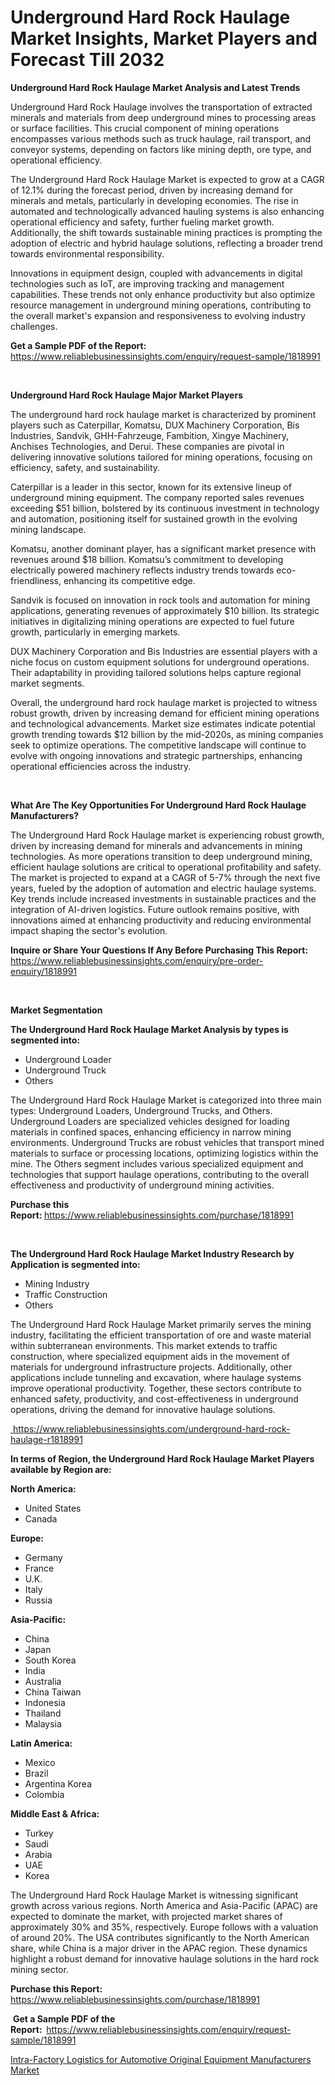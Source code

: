 <p><h1>Underground Hard Rock Haulage Market Insights, Market Players and Forecast Till 2032</h1></p><p><strong>Underground Hard Rock Haulage Market Analysis and Latest Trends</strong></p>
<p><p>Underground Hard Rock Haulage involves the transportation of extracted minerals and materials from deep underground mines to processing areas or surface facilities. This crucial component of mining operations encompasses various methods such as truck haulage, rail transport, and conveyor systems, depending on factors like mining depth, ore type, and operational efficiency.</p><p>The Underground Hard Rock Haulage Market is expected to grow at a CAGR of 12.1% during the forecast period, driven by increasing demand for minerals and metals, particularly in developing economies. The rise in automated and technologically advanced hauling systems is also enhancing operational efficiency and safety, further fueling market growth. Additionally, the shift towards sustainable mining practices is prompting the adoption of electric and hybrid haulage solutions, reflecting a broader trend towards environmental responsibility.</p><p>Innovations in equipment design, coupled with advancements in digital technologies such as IoT, are improving tracking and management capabilities. These trends not only enhance productivity but also optimize resource management in underground mining operations, contributing to the overall market's expansion and responsiveness to evolving industry challenges.</p></p>
<p><strong>Get a Sample PDF of the Report:&nbsp;</strong> <a href="https://www.reliablebusinessinsights.com/enquiry/request-sample/1818991?utm_campaign=2253&utm_medium=2&utm_source=Github&utm_content=ia&utm_term=31032025&utm_id=underground-hard-rock-haulage">https://www.reliablebusinessinsights.com/enquiry/request-sample/1818991</a></p>
<p>&nbsp;</p>
<p><strong>Underground Hard Rock Haulage Major Market Players</strong></p>
<p><p>The underground hard rock haulage market is characterized by prominent players such as Caterpillar, Komatsu, DUX Machinery Corporation, Bis Industries, Sandvik, GHH-Fahrzeuge, Fambition, Xingye Machinery, Anchises Technologies, and Derui. These companies are pivotal in delivering innovative solutions tailored for mining operations, focusing on efficiency, safety, and sustainability.</p><p>Caterpillar is a leader in this sector, known for its extensive lineup of underground mining equipment. The company reported sales revenues exceeding $51 billion, bolstered by its continuous investment in technology and automation, positioning itself for sustained growth in the evolving mining landscape.</p><p>Komatsu, another dominant player, has a significant market presence with revenues around $18 billion. Komatsu’s commitment to developing electrically powered machinery reflects industry trends towards eco-friendliness, enhancing its competitive edge.</p><p>Sandvik is focused on innovation in rock tools and automation for mining applications, generating revenues of approximately $10 billion. Its strategic initiatives in digitalizing mining operations are expected to fuel future growth, particularly in emerging markets.</p><p>DUX Machinery Corporation and Bis Industries are essential players with a niche focus on custom equipment solutions for underground operations. Their adaptability in providing tailored solutions helps capture regional market segments.</p><p>Overall, the underground hard rock haulage market is projected to witness robust growth, driven by increasing demand for efficient mining operations and technological advancements. Market size estimates indicate potential growth trending towards $12 billion by the mid-2020s, as mining companies seek to optimize operations. The competitive landscape will continue to evolve with ongoing innovations and strategic partnerships, enhancing operational efficiencies across the industry.</p></p>
<p>&nbsp;</p>
<p><strong>What Are The Key Opportunities For Underground Hard Rock Haulage Manufacturers?</strong></p>
<p><p>The Underground Hard Rock Haulage market is experiencing robust growth, driven by increasing demand for minerals and advancements in mining technologies. As more operations transition to deep underground mining, efficient haulage solutions are critical to operational profitability and safety. The market is projected to expand at a CAGR of 5-7% through the next five years, fueled by the adoption of automation and electric haulage systems. Key trends include increased investments in sustainable practices and the integration of AI-driven logistics. Future outlook remains positive, with innovations aimed at enhancing productivity and reducing environmental impact shaping the sector's evolution.</p></p>
<p><strong>Inquire or Share Your Questions If Any Before Purchasing This Report:</strong> <a href="https://www.reliablebusinessinsights.com/enquiry/pre-order-enquiry/1818991?utm_campaign=2253&utm_medium=2&utm_source=Github&utm_content=ia&utm_term=31032025&utm_id=underground-hard-rock-haulage">https://www.reliablebusinessinsights.com/enquiry/pre-order-enquiry/1818991</a></p>
<p>&nbsp;</p>
<p><strong>Market Segmentation</strong></p>
<p><strong>The Underground Hard Rock Haulage Market Analysis by types is segmented into:</strong></p>
<p><ul><li>Underground Loader</li><li>Underground Truck</li><li>Others</li></ul></p>
<p><p>The Underground Hard Rock Haulage Market is categorized into three main types: Underground Loaders, Underground Trucks, and Others. Underground Loaders are specialized vehicles designed for loading materials in confined spaces, enhancing efficiency in narrow mining environments. Underground Trucks are robust vehicles that transport mined materials to surface or processing locations, optimizing logistics within the mine. The Others segment includes various specialized equipment and technologies that support haulage operations, contributing to the overall effectiveness and productivity of underground mining activities.</p></p>
<p><strong>Purchase this Report:&nbsp;</strong><a href="https://www.reliablebusinessinsights.com/purchase/1818991?utm_campaign=2253&utm_medium=2&utm_source=Github&utm_content=ia&utm_term=31032025&utm_id=underground-hard-rock-haulage">https://www.reliablebusinessinsights.com/purchase/1818991</a></p>
<p>&nbsp;</p>
<p><strong>The Underground Hard Rock Haulage Market Industry Research by Application is segmented into:</strong></p>
<p><ul><li>Mining Industry</li><li>Traffic Construction</li><li>Others</li></ul></p>
<p><p>The Underground Hard Rock Haulage Market primarily serves the mining industry, facilitating the efficient transportation of ore and waste material within subterranean environments. This market extends to traffic construction, where specialized equipment aids in the movement of materials for underground infrastructure projects. Additionally, other applications include tunneling and excavation, where haulage systems improve operational productivity. Together, these sectors contribute to enhanced safety, productivity, and cost-effectiveness in underground operations, driving the demand for innovative haulage solutions.</p></p>
<p><a href="https://www.reliablebusinessinsights.com/underground-hard-rock-haulage-r1818991?utm_campaign=2253&utm_medium=2&utm_source=Github&utm_content=ia&utm_term=31032025&utm_id=underground-hard-rock-haulage">&nbsp;https://www.reliablebusinessinsights.com/underground-hard-rock-haulage-r1818991</a></p>
<p><strong>In terms of Region, the Underground Hard Rock Haulage Market Players available by Region are:</strong></p>
<p>
    <p> <strong> North America: </strong>
        <ul>
            <li>United States</li>
            <li>Canada</li>
        </ul>
        </p> 
    <p> <strong> Europe: </strong>
        <ul>
            <li>Germany</li>
            <li>France</li>
            <li>U.K.</li>
            <li>Italy</li>
            <li>Russia</li>
        </ul>
        </p> 
    <p> <strong> Asia-Pacific: </strong>
        <ul>
            <li>China</li>
            <li>Japan</li>
            <li>South Korea</li>
            <li>India</li>
            <li>Australia</li>
            <li>China Taiwan</li>
            <li>Indonesia</li>
            <li>Thailand</li>
            <li>Malaysia</li>
        </ul>
        </p> 
    <p> <strong> Latin America: </strong>
        <ul>
            <li>Mexico</li>
            <li>Brazil</li>
            <li>Argentina Korea</li>
            <li>Colombia</li>
        </ul>
        </p> 
    <p> <strong> Middle East & Africa: </strong>
        <ul>
            <li>Turkey</li>
            <li>Saudi</li>
            <li>Arabia</li>
            <li>UAE</li>
            <li>Korea</li>
        </ul>
    </p>
    </p>
<p><p>The Underground Hard Rock Haulage Market is witnessing significant growth across various regions. North America and Asia-Pacific (APAC) are expected to dominate the market, with projected market shares of approximately 30% and 35%, respectively. Europe follows with a valuation of around 20%. The USA contributes significantly to the North American share, while China is a major driver in the APAC region. These dynamics highlight a robust demand for innovative haulage solutions in the hard rock mining sector.</p></p>
<p><strong>Purchase this Report: </strong><a href="https://www.reliablebusinessinsights.com/purchase/1818991?utm_campaign=2253&utm_medium=2&utm_source=Github&utm_content=ia&utm_term=31032025&utm_id=underground-hard-rock-haulage">https://www.reliablebusinessinsights.com/purchase/1818991</a></p>
<p>&nbsp;<strong>Get a Sample PDF of the Report:&nbsp;&nbsp;</strong><a href="https://www.reliablebusinessinsights.com/enquiry/request-sample/1818991?utm_campaign=2253&utm_medium=2&utm_source=Github&utm_content=ia&utm_term=31032025&utm_id=underground-hard-rock-haulage">https://www.reliablebusinessinsights.com/enquiry/request-sample/1818991</a></p>
<p><strong></strong></p>
<p><p><a href="https://github.com/petbigbeepjn/Market-Research-Report-List-2/blob/main/intra-factory-logistics-for-automotive-original-equipment-manufacturers-market.md?utm_campaign=2253&utm_medium=2&utm_source=Github&utm_content=ia&utm_term=31032025&utm_id=underground-hard-rock-haulage">Intra-Factory Logistics for Automotive Original Equipment Manufacturers Market</a></p></p>